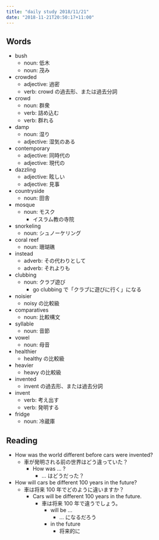 ```yaml
---
title: "daily study 2018/11/21"
date: "2018-11-21T20:50:17+11:00"
---
```


## Words

- bush
    - noun: 低木
    - noun: 茂み
- crowded
    - adjective: 過密
    - verb: crowd の過去形、または過去分詞
- crowd
    - noun: 群衆
    - verb: 詰め込む
    - verb: 群れる
- damp
    - noun: 湿り
    - adjective: 湿気のある
- contemporary
    - adjective: 同時代の
    - adjective: 現代の
- dazzling
    - adjective: 眩しい
    - adjective: 見事
- countryside
    - noun: 田舎
- mosque
    - noun: モスク
        - イスラム教の寺院
- snorkeling
    - noun: シュノーケリング
- coral reef
    - noun: 珊瑚礁
- instead
    - adverb: その代わりとして
    - adverb: それよりも
- clubbing
    - noun: クラブ遊び
        - go clubbing で「クラブに遊びに行く」になる
- noisier
    - noisy の比較級
- comparatives
    - noun: 比較構文
- syllable
    - noun: 音節
- vowel
    - noun: 母音
- healthier
    - healthy の比較級
- heavier
    - heavy の比較級
- invented
    - invent の過去形、または過去分詞
- invent
    - verb: 考え出す
    - verb: 発明する
- fridge
    - noun: 冷蔵庫

## Reading

- How was the world different before cars were invented?
    - 車が発明される前の世界はどう違っていた？
        - How was … ?
            - … はどうだった？
- How will cars be different 100 years in the future?
    - 車は将来 100 年でどのように違いますか？
        - Cars will be different 100 years in the future.
            - 車は将来 100 年で違うでしょう。
                - will be …
                    - … になるだろう
                - in the future
                    - 将来的に
